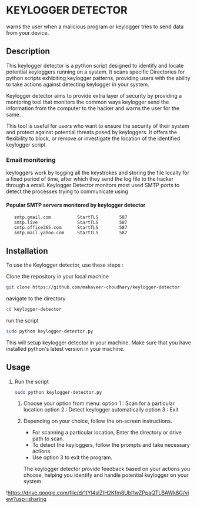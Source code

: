 
# KEYLOGGER DETECTOR 

warns the user when a malicious program or keylogger tries to send data from your device.

## Description 

This keylogger detector is a python script designed to identify and locate potential keyloggers running on a system. It scans specific Directories for python scripts exhibiting keylogger patterns, providing users with the ability to take actions against detecting keylogger in your system. 

Keylogger detector aims to provide extra layer of security by providing a montoring tool that monitors the common ways keylogger send the information from the computer to the hacker and warns the user for the same. 

This tool is useful for users who want to ensure the security of their system and protect against potential threats posed by keyloggers. 
It offers the flexibility to block, or remove or investigate the location of the identified keylogger script. 

### Email monitoring 
keyloggers work by logging all the keystrokes and storing the file locally for a fixed period of time, after which they send the log file to the hacker through a email.
Keylogger Detector monitors most used SMTP ports to detect the processes trying to communicate using 
#### Popular SMTP servers monitored by keylogger detector 
```smtp.gmail.com          ssl             465
   smtp.gmail.com          StartTLS        587
   smtp.live               StartTLS        587
   smtp.office365.com      StartTLS        587
   smtp.mail.yahoo.com     StartTLS        587
```

## Installation 

To use the Keylogger detector, use these steps : 

Clone the repository in your local machine 

  ```bash
git clone https://github.com/mahaveer-choudhary/keylogger-detector

  ```
navigate to the directory 
  ```bash
 cd keylogger-detector
  ```

run the script 
  ```bash
sudo python keylogger-detector.py
```
This will setup keylogger detector in your machine. Make sure that you have installed python's latest version in your machine.

## Usage 

1. Run the script
   ```bash
   sudo python keylogger-detector.py
   ```

   1. Choose your option from menu:
      option 1 : Scan for a particular location
      option 2 : Detect keylogger automatically
      option 3 : Exit

   2. Depending on your choice, follow the on-screen instructions.
      * For scanning a particular location, Enter the directory or drive path to scan.
      * To detect the keyloggers, follow the prompts and take necessary actions.
      * Use option 3 to exit the program.

      The keylogger detector provide feedback based on your actions you choose, helping you identify and handle potential keylogger on your system.


!https://drive.google.com/file/d/1tYl4sIZIH2Kfm8UbI1wZPpaQTLBAWk8G/view?usp=sharing

